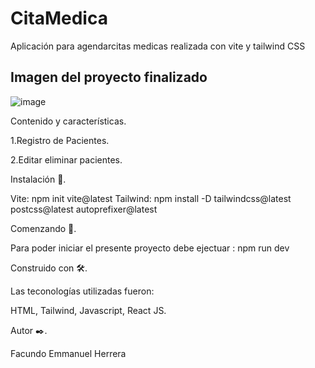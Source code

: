 # CitaMedica
Aplicación para agendarcitas medicas realizada con vite y tailwind CSS

## Imagen del proyecto finalizado

![image](https://user-images.githubusercontent.com/90207514/162628938-71f2fe1f-0f98-4533-a493-72fb25daf037.png)

Contenido y características.

1.Registro de Pacientes.

2.Editar eliminar pacientes.


Instalación 🔧.

Vite:
npm init vite@latest
Tailwind:
npm install -D tailwindcss@latest postcss@latest autoprefixer@latest

Comenzando 🚀.

Para poder iniciar el presente proyecto debe ejectuar : npm run dev


Construido con 🛠️.

Las teconologías utilizadas fueron:

HTML, Tailwind, Javascript, React JS.

Autor ✒️.

Facundo Emmanuel Herrera




